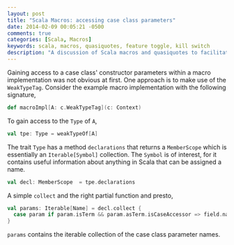 ```yaml
---
layout: post
title: "Scala Macros: accessing case class parameters"
date: 2014-02-09 00:05:21 -0500
comments: true
categories: [Scala, Macros]
keywords: scala, macros, quasiquotes, feature toggle, kill switch
description: "A discussion of Scala macros and quasiquotes to facilitate feature toggling"
---
```


Gaining access to a case class' constructor parameters within a macro implementation was not obvious at first. One approach is
 to make use of the `WeakTypeTag`. Consider the example macro implementation with the following signature,

```scala 
def macroImpl[A: c.WeakTypeTag](c: Context)
```

To gain access to the `Type` of `A`,

```scala
val tpe: Type = weakTypeOf[A]
```

The trait `Type` has a method `declarations` that returns a `MemberScope` which is essentially an `Iterable[Symbol]` collection. The `Symbol` is of interest, for it contains useful information about anything in Scala that can be assigned a name.

```scala
val decl: MemberScope  = tpe.declarations
```

A simple `collect` and the right partial function and presto,

```scala
val params: Iterable[Name] = decl.collect { 
  case param if param.isTerm && param.asTerm.isCaseAccessor => field.name 
}
```

`params` contains the iterable collection of the case class parameter names.
